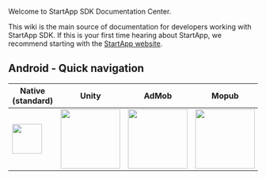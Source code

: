 Welcome to StartApp SDK Documentation Center.

This wiki is the main source of documentation for developers working with StartApp SDK. If this is your first time hearing about StartApp, we recommend starting with the [StartApp website](http://startapp.com/).

## Android - Quick navigation

|Native (standard) | Unity |  AdMob | Mopub                       
|---|---|---|---
| [<img src="https://raw.githubusercontent.com/wiki/StartApp-SDK/Documentation/images/android-icon-small.png" width="60px">](Android-InApp-Documentation) | [<img src="https://raw.githubusercontent.com/wiki/StartApp-SDK/Documentation/images/unity3d1.jpg" width="120px">](Android-InApp-Unity-Documentation) | [<img src="https://raw.githubusercontent.com/wiki/StartApp-SDK/Documentation/images/admob_logo.png" width="120px">](AdMob-Mediation-for-Android)| [<img src="https://raw.githubusercontent.com/wiki/StartApp-SDK/Documentation/images/mopub.png" width="120px">](Mopub-Mediation-for-Android) 
